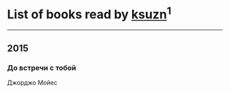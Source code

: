 # List of books read by [ksuzn](https://www.facebook.com/app_scoped_user_id/1187171844676492/)<sup>1</sup>
---

## 2015

### До встречи с тобой
Джорджо Мойес



